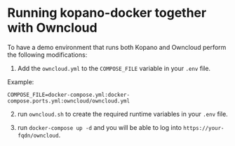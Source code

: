 # Running kopano-docker together with Owncloud

To have a demo environment that runs both Kopano and Owncloud perform the following modifications:

1. Add the `owncloud.yml` to the `COMPOSE_FILE` variable in your `.env` file.

Example:
```
COMPOSE_FILE=docker-compose.yml:docker-compose.ports.yml:owncloud/owncloud.yml
```

2. run `owncloud.sh` to create the required runtime variables in your `.env` file.

3. run `docker-compose up -d` and you will be able to log into `https://your-fqdn/owncloud`.